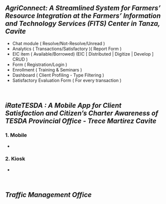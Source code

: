 ## _AgriConnect: A Streamlined System for Farmers’ Resource Integration at the Farmers’ Information and Technology Services (FITS) Center in Tanza, Cavite_

- Chat module ( Resolve/Not-Resolve/Unread )
- Analytics ( Transactions/Satisfactory )( Report Form )
- EIC item ( Available/Borrowed) (EIC [ Distributed | Digitize | Develop ] CRUD )
- Form ( Registration/Login )
- Enrollment ( Training & Seminars )
- Dashboard ( Client Profiling - Type Filtering )
- Satisfactory Evaluation Form ( For every transaction )

<br/>

## _iRateTESDA : A Mobile App for Client Satisfaction and Citizen’s Charter Awareness of TESDA Provincial Office - Trece Martirez Cavite_

### 1. Mobile
- 

### 2. Kiosk
- 

<br/>

## _Traffic Management Office_
